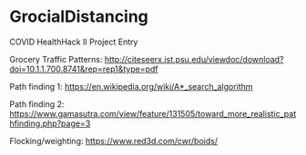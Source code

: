 # GrocialDistancing
COVID HealthHack II Project Entry

Grocery Traffic Patterns: http://citeseerx.ist.psu.edu/viewdoc/download?doi=10.1.1.700.8741&rep=rep1&type=pdf

Path finding 1: https://en.wikipedia.org/wiki/A*_search_algorithm

Path finding 2: https://www.gamasutra.com/view/feature/131505/toward_more_realistic_pathfinding.php?page=3

Flocking/weighting: https://www.red3d.com/cwr/boids/
